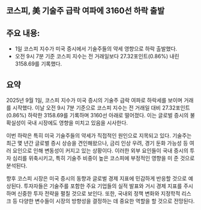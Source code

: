 ## 코스피, 美 기술주 급락 여파에 3160선 하락 출발

## 주요 내용:
*   1일 코스피 지수가 미국 증시에서 기술주들의 약세 영향으로 하락 출발했다.
*   오전 9시 7분 기준 코스피 지수는 전 거래일보다 27.32포인트(0.86%) 내린 3158.69를 기록했다.

## 요약
2025년 9월 1일, 코스피 지수가 미국 증시의 기술주 급락 여파로 하락세를 보이며 거래를 시작했다. 이날 오전 9시 7분 기준으로 코스피 지수는 전 거래일 대비 27.32포인트(0.86%) 하락한 3158.69를 기록하며 3160선 아래로 떨어졌다. 이는 글로벌 증시의 불확실성이 국내 시장에도 영향을 미치고 있음을 시사한다.

이번 하락은 특히 미국 기술주들의 약세가 직접적인 원인으로 지목되고 있다. 기술주는 최근 몇 년간 글로벌 증시 상승을 견인해왔으나, 금리 인상 우려, 경기 둔화 가능성 등 여러 요인으로 인해 변동성이 커지고 있는 상황이다. 이러한 외부 요인들이 국내 증시의 투자 심리를 위축시키고, 특히 기술주 비중이 높은 코스피에 부정적인 영향을 미 준 것으로 분석된다.

향후 코스피 시장은 미국 증시의 동향과 글로벌 경제 지표에 민감하게 반응할 것으로 예상된다. 투자자들은 기술주를 포함한 주요 기업들의 실적 발표와 거시 경제 지표를 주시하며 신중한 투자 전략을 펼칠 것으로 보인다. 또한, 국내외 정책 변화와 지정학적 리스크 등 다양한 변수들이 시장의 방향성을 결정하는 데 중요한 역할을 할 것으로 전망된다.